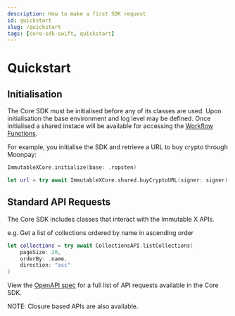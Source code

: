 ```yaml
---
description: How to make a first SDK request
id: quickstart
slug: /quickstart
tags: [core-sdk-swift, quickstart]
---
```


# Quickstart

## Initialisation

The Core SDK must be initialised before any of its classes are used. Upon initialisation the base environment and log level may be defined. Once initialised a shared instace will be available for accessing the [Workflow Functions](#workflow-functions).

For example, you initialise the SDK and retrieve a URL to buy crypto through Moonpay:

```swift
ImmutableXCore.initialize(base: .ropsten)

let url = try await ImmutableXCore.shared.buyCryptoURL(signer: signer)
```

## Standard API Requests

The Core SDK includes classes that interact with the Immutable X APIs.

e.g. Get a list of collections ordered by name in ascending order

```swift
let collections = try await CollectionsAPI.listCollections(
    pageSize: 20,
    orderBy: .name,
    direction: "asc"
)
```

View the [OpenAPI spec](https://github.com/immutable/imx-core-sdk-swift/blob/main/openapi.json) for a full list of API requests available in the Core SDK.

NOTE: Closure based APIs are also available.
